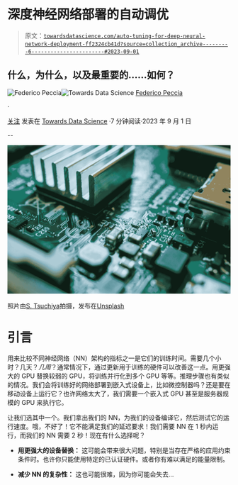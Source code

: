 # 深度神经网络部署的自动调优

> 原文：[`towardsdatascience.com/auto-tuning-for-deep-neural-network-deployment-ff2324cb41d?source=collection_archive---------6-----------------------#2023-09-01`](https://towardsdatascience.com/auto-tuning-for-deep-neural-network-deployment-ff2324cb41d?source=collection_archive---------6-----------------------#2023-09-01)

## 什么，为什么，以及最重要的……如何？

[](https://pecciaf.medium.com/?source=post_page-----ff2324cb41d--------------------------------)![Federico Peccia](https://pecciaf.medium.com/?source=post_page-----ff2324cb41d--------------------------------)[](https://towardsdatascience.com/?source=post_page-----ff2324cb41d--------------------------------)![Towards Data Science](https://towardsdatascience.com/?source=post_page-----ff2324cb41d--------------------------------) [Federico Peccia](https://pecciaf.medium.com/?source=post_page-----ff2324cb41d--------------------------------)

·

[关注](https://medium.com/m/signin?actionUrl=https%3A%2F%2Fmedium.com%2F_%2Fsubscribe%2Fuser%2Fce527bed0faf&operation=register&redirect=https%3A%2F%2Ftowardsdatascience.com%2Fauto-tuning-for-deep-neural-network-deployment-ff2324cb41d&user=Federico+Peccia&userId=ce527bed0faf&source=post_page-ce527bed0faf----ff2324cb41d---------------------post_header-----------) 发表在 [Towards Data Science](https://towardsdatascience.com/?source=post_page-----ff2324cb41d--------------------------------) ·7 分钟阅读·2023 年 9 月 1 日[](https://medium.com/m/signin?actionUrl=https%3A%2F%2Fmedium.com%2F_%2Fvote%2Ftowards-data-science%2Fff2324cb41d&operation=register&redirect=https%3A%2F%2Ftowardsdatascience.com%2Fauto-tuning-for-deep-neural-network-deployment-ff2324cb41d&user=Federico+Peccia&userId=ce527bed0faf&source=-----ff2324cb41d---------------------clap_footer-----------)

--

[](https://medium.com/m/signin?actionUrl=https%3A%2F%2Fmedium.com%2F_%2Fbookmark%2Fp%2Fff2324cb41d&operation=register&redirect=https%3A%2F%2Ftowardsdatascience.com%2Fauto-tuning-for-deep-neural-network-deployment-ff2324cb41d&source=-----ff2324cb41d---------------------bookmark_footer-----------)![](img/58fccebb5870c0dfc860e5b9927f920f.png)

照片由[S. Tsuchiya](https://unsplash.com/@s_tsuchiya?utm_source=medium&utm_medium=referral)拍摄，发布在[Unsplash](https://unsplash.com/?utm_source=medium&utm_medium=referral)

# 引言

用来比较不同神经网络（NN）架构的指标之一是它们的训练时间。需要几个小时？几天？*几周*？通常情况下，通过更新用于训练的硬件可以改善这一点。用更强大的 GPU 替换较弱的 GPU，将训练并行化到多个 GPU 等等。推理步骤也有类似的情况。我们会将训练好的网络部署到嵌入式设备上，比如微控制器吗？还是要在移动设备上运行它？也许网络太大了，我们需要一个嵌入式 GPU 甚至是服务器规模的 GPU 来执行它。

让我们选其中一个。我们拿出我们的 NN，为我们的设备编译它，然后测试它的运行速度。哦，不好了！它不能满足我们的延迟要求！我们需要 NN 在 1 秒内运行，而我们的 NN 需要 2 秒！现在有什么选择呢？

+   **用更强大的设备替换：** 这可能会带来很大问题，特别是当存在严格的应用约束条件时。也许你只能使用特定的已认证硬件。或者你有难以满足的能量限制。

+   **减少 NN 的复杂性：** 这也可能很难，因为你可能会失去...
